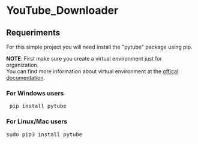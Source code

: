 # YouTube_Downloader
## Requeriments
For this simple project you will need install the "pytube" package using pip.  
  
**NOTE**: First make sure you create a virtual environment just for organization.  
You can find more information about virtual environment at the [offical documentation](https://docs.python.org/3/tutorial/venv.html "Python official documentation - Virtual Environment").
### For Windows users
<pre>
 pip install pytube
</pre>
### For Linux/Mac users
<pre>
sudo pip3 install pytube
</pre>
